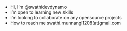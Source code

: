 - Hi, I’m @swathidevdynamo
- I’m open to learning new skills
- I’m looking to collaborate on any opensource projects 
- How to reach me swathi.munnangi1208(at)gmail.com
  

<!---
swathidevdynamo/swathidevdynamo is a ✨ special ✨ repository because its `README.md` (this file) appears on your GitHub profile.
You can click the Preview link to take a look at your changes.
--->
